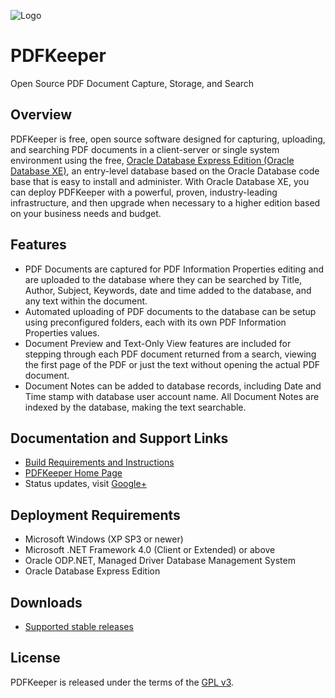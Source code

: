 ![Logo](https://github.com/robertfrasca/PDFKeeper/blob/master/Source/Resources/Logo/PDFKeeper.bmp) 
# PDFKeeper
Open Source PDF Document Capture, Storage, and Search

## Overview
PDFKeeper is free, open source software designed for capturing, uploading, and searching PDF documents in a client-server or single system environment using the free,  [Oracle Database Express Edition (Oracle Database XE)](http://www.oracle.com/technetwork/database/database-technologies/express-edition/overview/index.html), an entry-level database based on the Oracle Database code base that is easy to install and administer. With Oracle Database XE, you can deploy PDFKeeper with a powerful, proven, industry-leading infrastructure, and then upgrade when necessary to a higher edition based on your business needs and budget.

## Features
* PDF Documents are captured for PDF Information Properties editing and are uploaded to the database where they can be searched by Title, Author, Subject, Keywords, date and time added to the database, and any text within the document. 
* Automated uploading of PDF documents to the database can be setup using preconfigured folders, each with its own PDF Information Properties values. 
* Document Preview and Text-Only View features are included for stepping through each PDF document returned from a search, viewing the first page of the PDF or just the text without opening the actual PDF document. 
* Document Notes can be added to database records, including Date and Time stamp with database user account name. All Document Notes are indexed by the database, making the text searchable.

## Documentation and Support Links
* [Build Requirements and Instructions](https://github.com/robertfrasca/PDFKeeper/blob/master/Source/BUILD-README.txt)
* [PDFKeeper Home Page](https://bit.ly/pdfkeeper)
* Status updates, visit [Google+](https://plus.google.com/103180603238817050437)

## Deployment Requirements
* Microsoft Windows (XP SP3 or newer)
* Microsoft .NET Framework 4.0 (Client or Extended) or above
* Oracle ODP.NET, Managed Driver
Database Management System
* Oracle Database Express Edition

## Downloads
* [Supported stable releases](https://pdfkeeper.codeplex.com/releases/view/616109)

## License
PDFKeeper is released under the terms of the [GPL v3](https://github.com/robertfrasca/PDFKeeper/blob/master/Source/LICENSE.txt).
